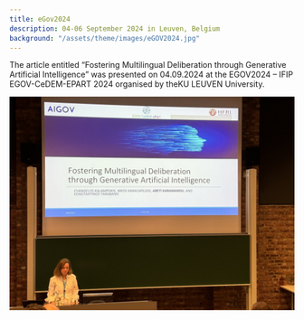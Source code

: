 ```yaml
---
title: eGov2024
description: 04-06 September 2024 in Leuven, Belgium
background: "/assets/theme/images/eGOV2024.jpg"
---
```


The article entitled “Fostering Multilingual Deliberation through Generative Artificial Intelligence” was presented on 04.09.2024 at the EGOV2024 – IFIP EGOV-CeDEM-EPART 2024 organised by theKU LEUVEN University.

![Image](assets/theme/images/eGov24.jpg)
